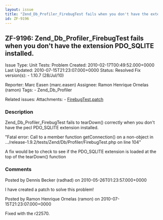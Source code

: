 ```yaml
---
layout: issue
title: "Zend_Db_Profiler_FirebugTest fails when you don't have the extension PDO_SQLITE installed."
id: ZF-9196
---
```


ZF-9196: Zend\_Db\_Profiler\_FirebugTest fails when you don't have the extension PDO\_SQLITE installed.
-------------------------------------------------------------------------------------------------------

 Issue Type: Unit Tests: Problem Created: 2010-02-17T00:49:52.000+0000 Last Updated: 2010-07-15T21:23:07.000+0000 Status: Resolved Fix version(s): - 1.10.7 (28/Jul/10)
 
 Reporter:  Marc Easen (marc.easen)  Assignee:  Ramon Henrique Ornelas (ramon)  Tags: - Zend\_Db\_Profiler
 
 Related issues: 
 Attachments: - [FirebugTest.patch](/issues/secure/attachment/13108/FirebugTest.patch)
 
### Description

Zend\_Db\_Profiler\_FirebugTest fails to tearDown() correctly when you don't have the pecl PDO\_SQLITE extension installed.

"Fatal error: Call to a member function getConnection() on a non-object in .../release-1.9.2/tests/Zend/Db/Profiler/FirebugTest.php on line 104"

A fix would be to check to see if the PDO\_SQLITE extension is loaded at the top of the tearDown() function

 

 

### Comments

Posted by Dennis Becker (radhad) on 2010-05-26T01:23:57.000+0000

I have created a patch to solve this problem!

 

 

Posted by Ramon Henrique Ornelas (ramon) on 2010-07-15T21:23:07.000+0000

Fixed with the r22570.

 

 